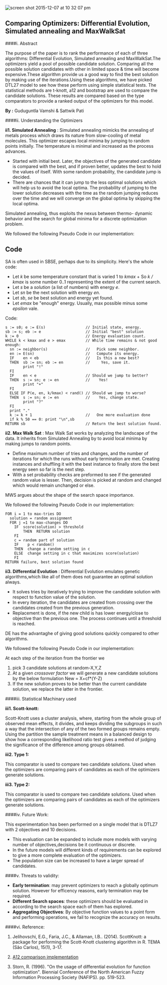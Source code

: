 ![screen shot 2015-12-07 at 10 32 07 pm](https://cloud.githubusercontent.com/assets/8950958/11670361/694d2624-9dcf-11e5-800b-82123ebe4f2a.png)


## Comparing  Optimizers: Differential Evolution, Simulated annealing and MaxWalkSat

####i. Abstract

The purpose of the paper is to rank the performance of each of three algorithms: Differential Evolution, Simulated annealing and MaxWalkSat.The optimizers yield a pool of possible candidate solution. Comparing all the possible solution candidates with other in   limited space & time will become expensive.These algorithm provide us a good way to find the best solution by making use of the iterations.Using these algorithms, we have picked DTL27 model to see how these perform using simple statistical tests. The statistical methods are t-knott, a12 and bootstrap are used to compare the candidate solutions. These results are compared based on the type comparators to provide a ranked output of the optimizers for this model.


**By :** Guduguntla Vamshi & Sattwik Pati

####ii. Understanding the Optimizers

**ii1. Simulated Annealing** : Simulated annealing mimicks the annealing of metals process which draws its nature from slow-cooling of metal molecules. This optimizer escapes local minima by jumping to random points initially. The temperature is minimal and increased as the process advances. 

- Started with initial best. Later, the objectives of the generated candidate is compared with the best, and if proven better, updates the best to hold the values of itself. With some random probability, the candidate jump is decided. 
- There are chances that it can jump to the less optimal solutions which will help us to avoid the local optima. The probability of jumping to the lower solution decreases with the time as the random jumping reduces over the time and we will converge on the global optima by skipping the local optima.

Simulated annealing, thus exploits  the nexus between thermo- dynamic behavior and the search for global minima for a discrete optimization problem. 

We followed the following Pseudo Code in our implementation:

## Code

SA is often
used in SBSE, perhaps due to its simplicity. Here's
the whole code:

+ Let _k_ be some temperature constant that is varied 1 to _kmax_ 
      + So _k / kmax_ is some number 0..1 representing the 
        extent of the current search.
+ Let _s_ be a _solution_ (a list of numbers) with energy _e_.
+ Let _sn_ be the next solution with energy _en_.
+ Let _sb_, _se_ be best solution and energy yet found.
+ Let _emax_ be "enough" energy. Usually, max possible minus
  some _epsilon_ vale.

Code:

    s := s0; e := E(s)                  // Initial state, energy.
    sb := s; eb := e                    // Initial "best" solution
    k := 0                              // Energy evaluation count.
    WHILE k < kmax and e > emax         // While time remains & not good enough:
      sn := neighbor(s)                 //   Pick some neighbor.
      en := E(sn)                       //   Compute its energy.
      IF    en < eb                     //   Is this a new best?
      THEN  sb := sn; eb := en          //     Yes, save it.
	        print "!"
      FI
	  IF    en < e                      // Should we jump to better?
	  THEN  s := sn; e := en            //    Yes!
	        print "+"                        
      FI
      ELSE IF P(e, en, k/kmax) < rand() // Should we jump to worse?
      THEN  s := sn; e := en            //    Yes, change state.
	        print "?"
      FI
	  print "."
      k := k + 1                        //   One more evaluation done    
      if k % 50 == 0: print "\n",sb
    RETURN sb                           // Return the best solution found.

**ii2. Max Walk Sat** : Max Walk Sat works by  analyzing the landscape of the data. It inherits from Simulated Annealing by to avoid local minima by making jumps to random points. 

- Define maximum number of tries and changes, and the number of iterations for which the runs without early termination are met. Creating instances and shuffling it with the best instance to finally store the best energy seen so far is the next step.
- With a set probability checks are preformed to see if the generated random value is lesser. Then, decision is picked at random and changed which would remain unchanged or else.

MWS argues about the shape of the search space importance.

We followed the following Pseudo Code in our implementation:

    FOR i = 1 to max-tries DO
      solution = random assignment
      FOR j =1 to max-changes DO
        IF  score(solution) > threshold
            THEN  RETURN solution
        FI
        c = random part of solution 
        IF    p < random()
        THEN  change a random setting in c
        ELSE  change setting in c that maximizes score(solution) 
        FI
    RETURN failure, best solution found

**ii3. Differential Evolution** : Differential Evolution emulates genetic algorithms,which like all of them does not guarantee an optimal solution always. 

- It solves tries by iteratively trying to improve the candidate solution with respect to function value of the solution. 
- In every iteration, the candidates are created from crossing over the candidates created from the previous generation. 
- Replacement is done, if the new child  is has lower energy/close to objective than the previous one. The process continues until a threshold is reached.

DE has the advantaghe of giving good solutions quickly compared to other algorithms.

We followed the following Pseudo Code in our implementation:

At each step of the iteration from the frontier we
1. pick 3 candidate solutions at random-X,Y,Z
2. At a given *crossover factor* we will generate a new candidate solutions by the below formulation
    New = X+cf*(Y-Z)
3. If the new solution proves to be better than the current candidate solution, we replace the latter in the frontier.


####iii. Statistical Machinary used

**iii1. Scott-knott:**

Scott-Knott uses a cluster analysis, where, starting from the whole group of observed mean effects, it divides, and keeps dividing the subgroups in such a way that the intersection of any of the two formed groups remains empty. Using the partition the sample treatment means in a balanced design to show how a corresponding likelihood ratio test gives a method of judging the significance of the difference among groups obtained.

**iii2. Type 1:**

This comparator is used to compare two candidate solutions. Used when the optimizers are comparing pairs of candidates as each of the optimizers generate solutions.

**iii3. Type 2:**

This comparator is used to compare two candidate solutions. Used when the optimizers are comparing pairs of candidates as each of the optimizers generate solutions.

####iv. Future Work: 

This experimentation has been performed on a single model that is DTLZ7 with 2 objectives and 10 decisions. 
- This evaluation can be expanded to include more models with varying number of objectives,decisions be it continuous or discrete. 
- In the future models will different kinds of requirements can be explored to give a more complete evaluation of the optimizers.
- The population size can be increased to have a larger spread of candidates.

####v. Threats to validity: 

- **Early termination**: may prevent optimizers to reach a globally optimum solution. However for efficency reasons, early termination may be required.
- **Different Search spaces**: these optimizers should be evaluated in according to the search space each of them has explored.
- **Aggregating Objectives**: By objective function values to a point form and performing operations, we fail to recognize the accuracy on results.



####vi. Reference: 

1. Jelihovschi, E.G., Faria, J.C., & Allaman, I.B.. (2014). ScottKnott: a package for performing the Scott-Knott clustering algorithm in R. TEMA (São Carlos), 15(1), 3-17.

2. [A12 comparison implementation](https://github.com/txt/mase/blob/master/src/doc/sk.py)   

3. Storn, R. (1996). "On the usage of differential evolution for function optimization". Biennial Conference of the North American Fuzzy Information Processing Society (NAFIPS). pp. 519-523.
